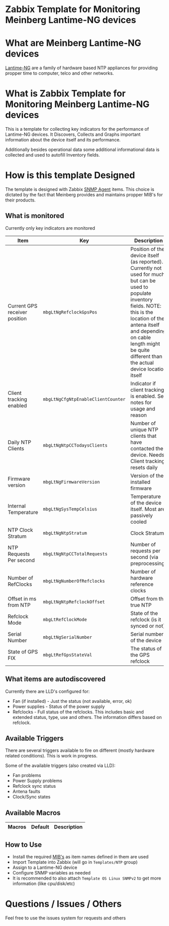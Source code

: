 # Zabbix Template for Monitoring Meinberg Lantime-NG devices

# What are Meinberg Lantime-NG devices
[Lantime-NG](https://www.meinbergglobal.com/english/products/ntp-time-server.htm) are a family of hardware based NTP appliances for providing propper time to computer, telco and other networks.

# What is Zabbix Template for Monitoring Meinberg Lantime-NG devices
This is a template for collecting key indicators for the performance of Lantime-NG devices. It Discovers, Collects and Graphs important information about the device itself and its performance.

Additionally besides operational data some additional informational data is collected and used to autofill Inventory fields.

# How is this template Designed
The template is designed with Zabbix [SNMP Agent](https://www.Zabbix.com/documentation/current/en/manual/config/items/itemtypes/snmp) items. This choice is dictated by the fact that Meinberg provides and maintains propper MIB's for their products.

## What is monitored
Currently only key indicators are monitored

| Item | Key | Description |
| ---- | --- | ----------- |
| Current GPS receiver position | `mbgLtNgRefclockGpsPos` | Position of the device itself (as reported). Currently not used for much but can be used to populate inventory fields. NOTE: this is the location of the antena itself and depending on cable length might be quite different than the actual device location itself |
| Client tracking enabled | `mbgLtNgCfgNtpEnableClientCounter` | Indicator if client tracking is enabled. See notes for usage and reason |
| Daily NTP Clients | `mbgLtNgNtpCCTodaysClients` | Number of unique NTP clients that have contacted the device. Needs Client tracking, resets daily |
| Firmware version | `mbgLtNgFirmwareVersion` | Version of the installed firmware |
| Internal Temperature | `mbgLtNgSysTempCelsius` | Temperature of the device itself. Most are passively cooled |
| NTP Clock Stratum | `mbgLtNgNtpStratum` | Clock Stratum |
| NTP Requests Per second | `mbgLtNgNtpCCTotalRequests` | Number of requests per second (via preprocessing) |
| Number of RefClocks | `mbgLtNgNumberOfRefclocks` | Number of hardware reference clocks |
| Offset in ms from NTP | `mbgLtNgNtpRefclockOffset` | Offset from the true NTP |
| Refclock Mode | `mbgLtRefClockMode` | State of the refclock (is it synced or not) |
| Serial Number | `mbgLtNgSerialNumber` | Serial number of the device |
| State of GPS FIX | `mbgLtRefGpsStateVal` | The status of the GPS refclock |

## What items are autodiscovered
Currently there are LLD's configured for:

 * Fan (if installed) - Just the status (not available, error, ok)
 * Power supplies - Status of the power supply
 * Refclocks - Full status of the refclocks. This includes basic and extended status, type, use and others. The information differs based on refclock.

## Available Triggers
There are several triggers available to fire on different (mostly hardware related conditions). This is work in progress.

Some of the available triggers (also created via LLD):

 * Fan problems
 * Power Supply problems
 * Refclock sync status
 * Antena faults
 * Clock/Sync states

## Available Macros

| Macros | Default | Description |
| ------ | ------- | ----------- |

## How to Use

 * Install the required [MIB's](https://www.meinbergglobal.com/english/sw/#snmp-mib) as item names defined in them are used
 * Import Template into Zabbix (will go in `Templates/NTP` group)
 * Assign to a Lantime-NG device
 * Configure SNMP variables as needed
 * It is recommended to also attach `Template OS Linux SNMPv2` to get more information (like cpu/disk/etc)

# Questions / Issues / Others
Feel free to use the issues system for requests and others
